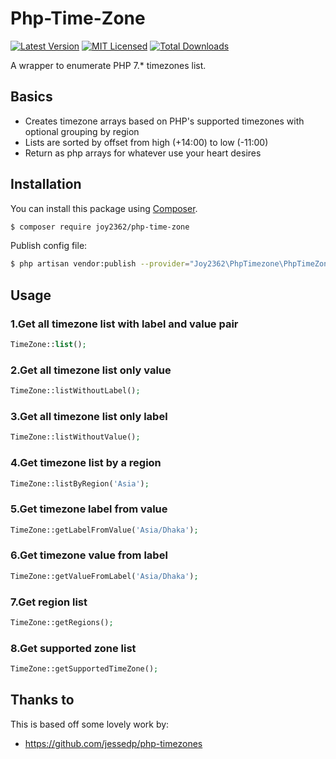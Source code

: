 # Php-Time-Zone

[![Latest Version](https://img.shields.io/github/release/joy2362/php-time-zone.svg?style=flat-square)](https://github.com/jessedp/php-timezones/releases)
[![MIT Licensed](https://img.shields.io/badge/license-MIT-brightgreen.svg?style=flat-square)](LICENSE.md)
[![Total Downloads](https://img.shields.io/packagist/dt/joy2362/php-time-zone.svg?style=flat-square)](https://packagist.org/packages/jessedp/php-timezones)

A wrapper to enumerate PHP 7.* timezones list.
## Basics

* Creates timezone arrays based on PHP's supported timezones with optional grouping by region
* Lists are sorted by offset from high (+14:00) to low (-11:00)
* Return as php arrays for whatever use your heart desires

## Installation

You can install this package using [Composer](https://getcomposer.org).

``` bash
$ composer require joy2362/php-time-zone
```
Publish config file:
``` bash
$ php artisan vendor:publish --provider="Joy2362\PhpTimezone\PhpTimeZoneServiceProvider" --tag="config"
```
## Usage

### 1.Get all timezone list with label and value pair

``` php
TimeZone::list();
```
### 2.Get all timezone list only value

``` php
TimeZone::listWithoutLabel();
```

### 3.Get all timezone list only label

``` php
TimeZone::listWithoutValue();
```

### 4.Get timezone list by a region

``` php
TimeZone::listByRegion('Asia');
```

### 5.Get timezone label from value

``` php
TimeZone::getLabelFromValue('Asia/Dhaka');
```
### 6.Get timezone value from label

``` php
TimeZone::getValueFromLabel('Asia/Dhaka');
```

### 7.Get region list

``` php
TimeZone::getRegions();
```

### 8.Get supported zone list

``` php
TimeZone::getSupportedTimeZone();
```

## Thanks to

This is based off some lovely work by:

* https://github.com/jessedp/php-timezones
